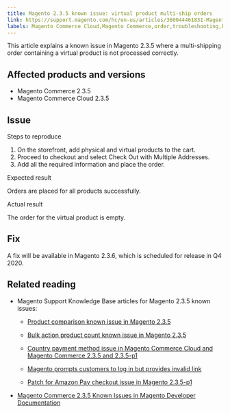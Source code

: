 ```yaml
---
title: Magento 2.3.5 known issue: virtual product multi-ship orders
link: https://support.magento.com/hc/en-us/articles/360044461831-Magento-2-3-5-known-issue-virtual-product-multi-ship-orders
labels: Magento Commerce Cloud,Magento Commerce,order,troubleshooting,known issues,product,multishipping,2.3.5,address
---
```


<p>This article explains a known issue in Magento 2.3.5 where a multi-shipping order containing a virtual product is not processed correctly. </p>
<h2>Affected products and versions</h2>
<ul>
<li>Magento Commerce 2.3.5</li>
<li>Magento Commerce Cloud 2.3.5</li>
</ul>
<h2>Issue</h2>
<p>Steps to reproduce</p>
<ol>
<li>On the storefront, add physical and virtual products to the cart. </li>
<li>Proceed to checkout and select Check Out with Multiple Addresses.</li>
<li>Add all the required information and place the order.</li>
</ol>
<p>Expected result</p>
<p>Orders are placed for all products successfully. </p>
<p>Actual result</p>
<p>The order for the virtual product is empty. </p>
<h2>Fix</h2>
<p>A fix will be available in Magento 2.3.6, which is scheduled for release in Q4 2020.</p>
<h2>Related reading</h2>
<ul>
<li>Magento Support Knowledge Base articles for Magento 2.3.5 known issues: <br/>
<ul>
<li>
<p><a href="https://support.magento.com/hc/en-us/articles/360043970452">Product comparison known issue in Magento 2.3.5</a></p>
</li>
<li>
<p><a href="https://support.magento.com/hc/en-us/articles/360044839691">Bulk action product count known issue in Magento 2.3.5</a></p>
</li>
<li>
<p><a href="https://support.magento.com/hc/en-us/articles/360043955991">Country payment method issue in Magento Commerce Cloud and Magento Commerce 2.3.5 and 2.3.5-p1</a></p>
</li>
<li>
<p><a href="https://support.magento.com/hc/en-us/articles/360043857372">Magento prompts customers to log in but provides invalid link</a></p>
</li>
<li>
<p><a href="https://support.magento.com/hc/en-us/articles/360042646332">Patch for Amazon Pay checkout issue in Magento 2.3.5-p1</a></p>
</li>
</ul>
</li>
<li><a href="https://devdocs.magento.com/guides/v2.3/release-notes/release-notes-2-3-5-commerce.html#known-issues">Magento Commerce 2.3.5 Known Issues in Magento Developer Documentation</a></li>
</ul>